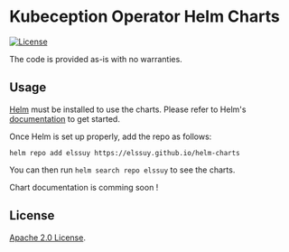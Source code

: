 # Kubeception Operator Helm Charts

[![License](https://img.shields.io/badge/License-Apache%202.0-blue.svg)](https://opensource.org/licenses/Apache-2.0)

The code is provided as-is with no warranties.

## Usage

[Helm](https://helm.sh) must be installed to use the charts.
Please refer to Helm's [documentation](https://helm.sh/docs/) to get started.

Once Helm is set up properly, add the repo as follows:

```console
helm repo add elssuy https://elssuy.github.io/helm-charts
```

You can then run `helm search repo elssuy` to see the charts.

Chart documentation is comming soon !

## License

[Apache 2.0 License](https://github.com/elssuy/helm-charts/blob/main/LICENCE).

